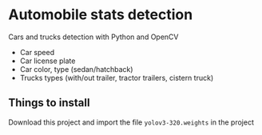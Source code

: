 # Automobile stats detection
Cars and trucks detection with Python and OpenCV
- Car speed
- Car license plate
- Car color, type (sedan/hatchback)
- Trucks types (with/out trailer, tractor trailers, cistern truck)

## Things to install
Download this project and import the file `yolov3-320.weights` in the project